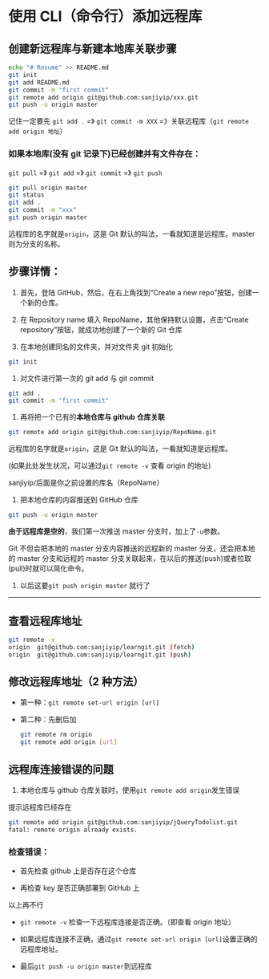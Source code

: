 # 使用 CLI（命令行）添加远程库

## 创建新远程库与新建本地库关联步骤

```bash
echo "# Resume" >> README.md
git init
git add README.md
git commit -m "first commit"
git remote add origin git@github.com:sanjiyip/xxx.git
git push -u origin master
```

记住一定要先 `git add .` =》 `git commit -m XXX` =》关联远程库（`git remote add origin 地址`）

### 如果本地库(没有 git 记录下)已经创建并有文件存在：

`git pull` =》 `git add` =》 `git commit` =》 `git push`

```bash
git pull origin master
git status
git add .
git commit -m "xxx"
git push origin master
```

远程库的名字就是`origin`，这是 Git 默认的叫法，一看就知道是远程库。master 则为分支的名称。

## 步骤详情：

1. 首先，登陆 GitHub，然后，在右上角找到“Create a new repo”按钮，创建一个新的仓库。

1. 在 Repository name 填入 RepoName，其他保持默认设置，点击“Create repository”按钮，就成功地创建了一个新的 Git 仓库

1. 在本地创建同名的文件夹，并对文件夹 git 初始化

```bash
git init
```

1. 对文件进行第一次的 git add 与 git commit

```bash
git add .
git commit -m "first commit"
```

1. 再将把一个已有的**本地仓库与 github 仓库关联**

```bash
git remote add origin git@github.com:sanjiyip/RepoName.git
```

远程库的名字就是`origin`，这是 Git 默认的叫法，一看就知道是远程库。

(如果此处发生状况，可以通过`git remote -v` 查看 origin 的地址)

sanjiyip/后面是你之前设置的库名（RepoName）

1. 把本地仓库的内容推送到 GitHub 仓库

```bash
git push -u origin master
```

**由于远程库是空的**，我们第一次推送 master 分支时，加上了`-u`参数。

Git 不但会把本地的 master 分支内容推送的远程新的 master 分支，还会把本地的 master 分支和远程的 master 分支关联起来，在以后的推送(push)或者拉取(pull)时就可以简化命令。

1. 以后这要`git push origin master` 就行了

---

## 查看远程库地址

```bash
git remote -v
origin  git@github.com:sanjiyip/learngit.git (fetch)
origin  git@github.com:sanjiyip/learngit.git (push)
```

## 修改远程库地址（2 种方法）

* 第一种：`git remote set-url origin [url]`

* 第二种：先删后加

  ```bash
  git remote rm origin
  git remote add origin [url]
  ```

## 远程库连接错误的问题

1. 本地仓库与 github 仓库关联时，使用`git remote add origin`发生错误

提示远程库已经存在

```bash
git remote add origin git@github.com:sanjiyip/jQueryTodolist.git
fatal: remote origin already exists.
```

### 检查错误：

* 首先检查 github 上是否存在这个仓库

* 再检查 key 是否正确部署到 GitHub 上

以上再不行

* `git remote -v` 检查一下远程库连接是否正确。（即查看 origin 地址）

* 如果远程库连接不正确，通过`git remote set-url origin [url]`设置正确的远程库地址。

* 最后`git push -u origin master`到远程库
